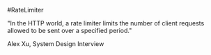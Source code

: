 #RateLimiter

"In the HTTP world, a rate limiter limits the number of client requests allowed to be sent over a specified period."

Alex Xu, System Design Interview